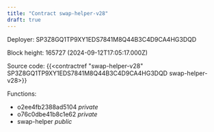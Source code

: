 ```yaml
---
title: "Contract swap-helper-v28"
draft: true
---
```

Deployer: SP3Z8GQ1TP9XY1EDS7841M8Q44B3C4D9CA4HG3DQD


 



Block height: 165727 (2024-09-12T17:05:17.000Z)

Source code: {{<contractref "swap-helper-v28" SP3Z8GQ1TP9XY1EDS7841M8Q44B3C4D9CA4HG3DQD swap-helper-v28>}}

Functions:

* o2ee4fb2388ad5104 _private_
* o76c0dbe41b8c1e62 _private_
* swap-helper _public_
